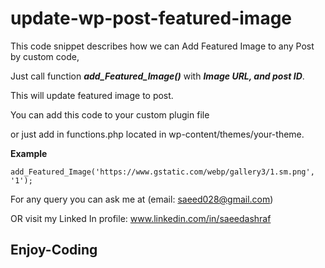 # update-wp-post-featured-image
This code snippet describes how we can Add Featured Image to any Post by custom code,  

Just call function ***add_Featured_Image()*** with ***Image URL, and post ID***. 

This will update featured image to post.

You can add this code to your custom plugin file 

or just add in functions.php located in wp-content/themes/your-theme.

**Example**
```
add_Featured_Image('https://www.gstatic.com/webp/gallery3/1.sm.png', '1');
```

For any query you can ask me at (email: saeed028@gmail.com)

OR visit my Linked In profile: www.linkedin.com/in/saeedashraf  

## Enjoy-Coding
